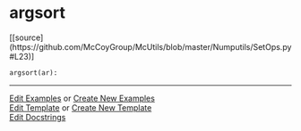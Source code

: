 # <a id="McUtils.Numputils.SetOps.argsort">argsort</a>
<div class="docs-source-link" markdown="1">
[[source](https://github.com/McCoyGroup/McUtils/blob/master/Numputils/SetOps.py#L23)]
</div>

```python
argsort(ar): 
```
 



___

[Edit Examples](https://github.com/McCoyGroup/McUtils/edit/gh-pages/ci/examples/McUtils/Numputils/SetOps/argsort.md) or 
[Create New Examples](https://github.com/McCoyGroup/McUtils/new/gh-pages/?filename=ci/examples/McUtils/Numputils/SetOps/argsort.md) <br/>
[Edit Template](https://github.com/McCoyGroup/McUtils/edit/gh-pages/ci/docs/McUtils/Numputils/SetOps/argsort.md) or 
[Create New Template](https://github.com/McCoyGroup/McUtils/new/gh-pages/?filename=ci/docs/templates/McUtils/Numputils/SetOps/argsort.md) <br/>
[Edit Docstrings](https://github.com/McCoyGroup/McUtils/edit/master/Numputils/SetOps.py#L23?message=Update%20Docs)